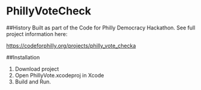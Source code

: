 # PhillyVoteCheck

##History
Built as part of the Code for Philly Democracy Hackathon. See full project information here: 

https://codeforphilly.org/projects/philly_vote_checka

##Installation
1. Download project
2. Open PhillyVote.xcodeproj in Xcode
3. Build and Run.
